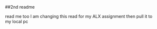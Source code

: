 ##2nd readme

read me too
I am changing this read for my ALX assignment
then pull it to my local pc
